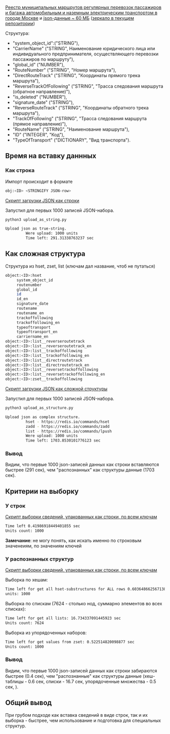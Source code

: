 [Реестр муниципальных маршрутов регулярных перевозок пассажиров и багажа автомобильным и наземным электрическим транспортом в городе Москве](https://data.gov.ru/opendata/7704786030-municipalroutesregister)
 и [json-данные ~ 60 МБ](https://data.gov.ru/sites/default/files/opendata/7704786030-MunicipalRoutesRegister/data-2017-07-18T00-00-00-structure-2017-07-18T00-00-00.json)
 ([зеркало в текущем репозитории](data.json))

Структура:
 - "system_object_id":("STRING"),
 - "CarrierName" ("STRING", Наименование юридического лица или индивидуального предпринимателя, осуществляющего перевозки пассажиров по маршруту"),
 - "global_id" ("NUMBER"),
 - "RouteNumber" ("STRING", "Номер маршрута"),
 - "DirectRouteTrack" ("STRING", "Координаты прямого трека маршрута"),
 - "ReverseTrackOfFollowing" ("STRING", "Трасса следования маршрута (обратное направление)"),
 - "is_deleted" ("NUMBER"),
 - "signature_date" ("STRING"),
 - "ReverseRouteTrack" ("STRING", "Координаты обратного трека маршрута"),
 - "TrackOfFollowing" ("STRING", "Трасса следования маршрута (прямое направление)"),
 - "RouteName" ("STRING", "Наименование маршрута"),
 - "ID" ("INTEGER", "Код"),
 - "TypeOfTransport" ("DICTIONARY", "Вид транспорта").
 
## Время на вставку даннных

### Как строка 

Импорт происходит в формате 
```bash
obj:<ID> <STRINGIFY JSON-row>
```

[Cкрипт загрузки JSON как строки](pythone/upload_as_string.py)

Запустил для первых 1000 записей JSON-набора.
```bash
python3 upload_as_string.py

Upload json as true-string.
         Were upload: 1000 units
         Time left: 291.31338763237 sec
```

## Как сложная структура 

Структура из hset, zset, list (ключам дал название, чтоб не путаться)

```bash
object:<ID>:hset
     system_object_id
     routenumber
     global_id
     id
     id_en
     signature_date
     routename
     routename_en
     trackoffollowing
     trackoffollowing_en
     typeoftransport
     typeoftransport_en
     carriername_en
object:<ID>:list__reverseroutetrack
object:<ID>:list__reverseroutetrack_en
object:<ID>:list__trackoffollowing
object:<ID>:list__trackoffollowing_en
object:<ID>:list__directroutetrack
object:<ID>:list__directroutetrack_en
object:<ID>:list__reversetrackoffollowing
object:<ID>:list__reversetrackoffollowing_en
object:<ID>:zset__trackoffollowing
```

[Cкрипт загрузки JSON как сложной структуры](pythone/upload_as_structure.py)

Запустил для первых 1000 записей JSON-набора.

```bash
python3 upload_as_structure.py

Upload json as complex structure.
         hset - https://redis.io/commands/hset
         zadd - https://redis.io/commands/zadd
         list - https://redis.io/commands/lpush
         Were upload: 1000 units
         Time left: 1703.8530101776123 sec


```

### Вывод

Видим, что первые 1000 json-записей данных как строки вставляются быстрее (291 сек), чем "распознанных" как структуры данные (1703 сек).

## Критерии на выборку

### У строк

[Cкрипт выборки сведений, упакованных как строки,  по всем ключам](pythone/load_string.py)

```bash
Time left 0.41986918449401855 sec
Units count: 1000
```

__Замечание__: не могу понять, как искать именно по строковым значенеиям, по значениям ключей

### У распознанных структур

[Cкрипт выборки сведений, упакованных как строки,  по всем ключам](pythone/load_structure.py)

Выборка по хешам:
```bash
Time left for get all hset-substructures for ALL rows 0.6036486625671387 sec
units: 1000
```

Выборка по спискам (7624 - столько нод, суммарно элементов во всех списках):
```bash
Time left for get all lists: 16.734337091445923 sec
Units count: 7624
```

Выборка из упорядоченных наборов:
```bash
Time left for get values from zset: 0.522514820098877 sec
Units count: 1000
```
### Вывод

Видим, что первые 1000 json-записей данных как строки забираются быстрее (0.4 сек), 
чем "распознанные" как структуры данные (хеш-таблицы - 0.6 сек, списки - 16.7 сек, упорядоченные множества - 0.5 сек, ).

##  Общий вывод

При грубом подходе как вставка сведений в виде строк, так и их выборка - быстрее, 
чем использование и подготовка для специальных структур.